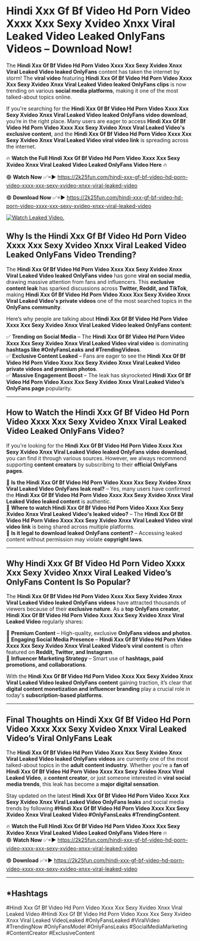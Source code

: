 # Hindi Xxx Gf Bf Video Hd Porn Video Xxxx Xxx Sexy Xvideo Xnxx Viral Leaked Video Leaked OnlyFans Videos – Download Now!

The **Hindi Xxx Gf Bf Video Hd Porn Video Xxxx Xxx Sexy Xvideo Xnxx Viral Leaked Video leaked OnlyFans** content has taken the internet by storm! The **viral video** featuring **Hindi Xxx Gf Bf Video Hd Porn Video Xxxx Xxx Sexy Xvideo Xnxx Viral Leaked Video leaked OnlyFans clips** is now trending on various **social media platforms**, making it one of the most talked-about topics online.  

If you're searching for the **Hindi Xxx Gf Bf Video Hd Porn Video Xxxx Xxx Sexy Xvideo Xnxx Viral Leaked Video leaked OnlyFans video download**, you’re in the right place. Many users are eager to access **Hindi Xxx Gf Bf Video Hd Porn Video Xxxx Xxx Sexy Xvideo Xnxx Viral Leaked Video's exclusive content**, and the **Hindi Xxx Gf Bf Video Hd Porn Video Xxxx Xxx Sexy Xvideo Xnxx Viral Leaked Video viral video link** is spreading across the internet.  

🔥 **Watch the Full Hindi Xxx Gf Bf Video Hd Porn Video Xxxx Xxx Sexy Xvideo Xnxx Viral Leaked Video Leaked OnlyFans Video Here** 🔥  

🟢 **Watch Now** ✅=► https://2k25fun.com/hindi-xxx-gf-bf-video-hd-porn-video-xxxx-xxx-sexy-xvideo-xnxx-viral-leaked-video

🟢 **Download Now** ✅=► https://2k25fun.com/hindi-xxx-gf-bf-video-hd-porn-video-xxxx-xxx-sexy-xvideo-xnxx-viral-leaked-video

[![Watch Leaked Video.](https://miro.medium.com/v2/resize:fit:828/format:webp/1*cilzJN44JGOrTw9NJCrNHA.gif "Watch Leaked Video")](https://2k25fun.com/hindi-xxx-gf-bf-video-hd-porn-video-xxxx-xxx-sexy-xvideo-xnxx-viral-leaked-video)

## **Why Is the Hindi Xxx Gf Bf Video Hd Porn Video Xxxx Xxx Sexy Xvideo Xnxx Viral Leaked Video Leaked OnlyFans Video Trending?**  

The **Hindi Xxx Gf Bf Video Hd Porn Video Xxxx Xxx Sexy Xvideo Xnxx Viral Leaked Video leaked OnlyFans video** has gone **viral on social media**, drawing massive attention from fans and influencers. This **exclusive content leak** has sparked discussions across **Twitter, Reddit, and TikTok**, making **Hindi Xxx Gf Bf Video Hd Porn Video Xxxx Xxx Sexy Xvideo Xnxx Viral Leaked Video's private videos** one of the most searched topics in the **OnlyFans community**.  

Here’s why people are talking about **Hindi Xxx Gf Bf Video Hd Porn Video Xxxx Xxx Sexy Xvideo Xnxx Viral Leaked Video leaked OnlyFans content**:  

✅ **Trending on Social Media** – The **Hindi Xxx Gf Bf Video Hd Porn Video Xxxx Xxx Sexy Xvideo Xnxx Viral Leaked Video viral video** is dominating **hashtags like #OnlyFansLeaks and #TrendingVideos**.  
✅ **Exclusive Content Leaked** – Fans are eager to see the **Hindi Xxx Gf Bf Video Hd Porn Video Xxxx Xxx Sexy Xvideo Xnxx Viral Leaked Video private videos and premium photos**.  
✅ **Massive Engagement Boost** – The leak has skyrocketed **Hindi Xxx Gf Bf Video Hd Porn Video Xxxx Xxx Sexy Xvideo Xnxx Viral Leaked Video’s OnlyFans page** popularity.  

---

## **How to Watch the Hindi Xxx Gf Bf Video Hd Porn Video Xxxx Xxx Sexy Xvideo Xnxx Viral Leaked Video Leaked OnlyFans Video?**  

If you're looking for the **Hindi Xxx Gf Bf Video Hd Porn Video Xxxx Xxx Sexy Xvideo Xnxx Viral Leaked Video leaked OnlyFans video download**, you can find it through various sources. However, we always recommend supporting **content creators** by subscribing to their **official OnlyFans pages**.  

🔹 **Is the Hindi Xxx Gf Bf Video Hd Porn Video Xxxx Xxx Sexy Xvideo Xnxx Viral Leaked Video OnlyFans leak real?** – Yes, many users have confirmed the **Hindi Xxx Gf Bf Video Hd Porn Video Xxxx Xxx Sexy Xvideo Xnxx Viral Leaked Video leaked content** is authentic.  
🔹 **Where to watch Hindi Xxx Gf Bf Video Hd Porn Video Xxxx Xxx Sexy Xvideo Xnxx Viral Leaked Video's leaked video?** – The **Hindi Xxx Gf Bf Video Hd Porn Video Xxxx Xxx Sexy Xvideo Xnxx Viral Leaked Video viral video link** is being shared across multiple platforms.  
🔹 **Is it legal to download leaked OnlyFans content?** – Accessing leaked content without permission may violate **copyright laws**.  

---

## **Why Hindi Xxx Gf Bf Video Hd Porn Video Xxxx Xxx Sexy Xvideo Xnxx Viral Leaked Video’s OnlyFans Content Is So Popular?**  

The **Hindi Xxx Gf Bf Video Hd Porn Video Xxxx Xxx Sexy Xvideo Xnxx Viral Leaked Video leaked OnlyFans videos** have attracted thousands of viewers because of their **exclusive nature**. As a **top OnlyFans creator**, **Hindi Xxx Gf Bf Video Hd Porn Video Xxxx Xxx Sexy Xvideo Xnxx Viral Leaked Video** regularly shares:  

📌 **Premium Content** – High-quality, exclusive **OnlyFans videos and photos**.  
📌 **Engaging Social Media Presence** – **Hindi Xxx Gf Bf Video Hd Porn Video Xxxx Xxx Sexy Xvideo Xnxx Viral Leaked Video’s viral content** is often featured on **Reddit, Twitter, and Instagram**.  
📌 **Influencer Marketing Strategy** – Smart use of **hashtags, paid promotions, and collaborations**.  

With the **Hindi Xxx Gf Bf Video Hd Porn Video Xxxx Xxx Sexy Xvideo Xnxx Viral Leaked Video leaked OnlyFans content** gaining traction, it’s clear that **digital content monetization and influencer branding** play a crucial role in today's **subscription-based platforms**.  

---

## **Final Thoughts on Hindi Xxx Gf Bf Video Hd Porn Video Xxxx Xxx Sexy Xvideo Xnxx Viral Leaked Video’s Viral OnlyFans Leak**  

The **Hindi Xxx Gf Bf Video Hd Porn Video Xxxx Xxx Sexy Xvideo Xnxx Viral Leaked Video leaked OnlyFans videos** are currently one of the most talked-about topics in the **adult content industry**. Whether you're a **fan of Hindi Xxx Gf Bf Video Hd Porn Video Xxxx Xxx Sexy Xvideo Xnxx Viral Leaked Video**, a **content creator**, or just someone interested in **viral social media trends**, this leak has become a **major digital sensation**.  

Stay updated on the latest **Hindi Xxx Gf Bf Video Hd Porn Video Xxxx Xxx Sexy Xvideo Xnxx Viral Leaked Video OnlyFans leaks** and social media trends by following **#Hindi Xxx Gf Bf Video Hd Porn Video Xxxx Xxx Sexy Xvideo Xnxx Viral Leaked Video #OnlyFansLeaks #TrendingContent**.  

🔥 **Watch the Full Hindi Xxx Gf Bf Video Hd Porn Video Xxxx Xxx Sexy Xvideo Xnxx Viral Leaked Video Leaked OnlyFans Video Here** 🔥  
🟢 **Watch Now** ✅=► https://2k25fun.com/hindi-xxx-gf-bf-video-hd-porn-video-xxxx-xxx-sexy-xvideo-xnxx-viral-leaked-video

🟢 **Download** ✅=► https://2k25fun.com/hindi-xxx-gf-bf-video-hd-porn-video-xxxx-xxx-sexy-xvideo-xnxx-viral-leaked-video

---

## *Hashtags
#Hindi Xxx Gf Bf Video Hd Porn Video Xxxx Xxx Sexy Xvideo Xnxx Viral Leaked Video #Hindi Xxx Gf Bf Video Hd Porn Video Xxxx Xxx Sexy Xvideo Xnxx Viral Leaked VideoLeaked #OnlyFansLeaked #ViralVideo #TrendingNow #OnlyFansModel #OnlyFansLeaks #SocialMediaMarketing #ContentCreator #ExclusiveContent  